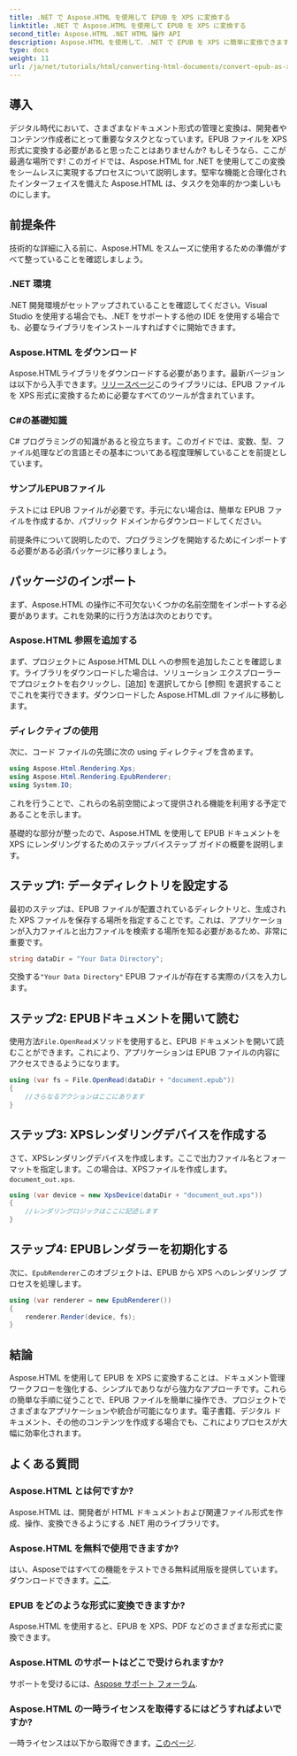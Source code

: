 ```yaml
---
title: .NET で Aspose.HTML を使用して EPUB を XPS に変換する
linktitle: .NET で Aspose.HTML を使用して EPUB を XPS に変換する
second_title: Aspose.HTML .NET HTML 操作 API
description: Aspose.HTML を使用して、.NET で EPUB を XPS に簡単に変換できます。シームレスなドキュメント レンダリングについては、ステップ バイ ステップ ガイドに従ってください。
type: docs
weight: 11
url: /ja/net/tutorials/html/converting-html-documents/convert-epub-as-xps/
---
```

## 導入

デジタル時代において、さまざまなドキュメント形式の管理と変換は、開発者やコンテンツ作成者にとって重要なタスクとなっています。EPUB ファイルを XPS 形式に変換する必要があると思ったことはありませんか? もしそうなら、ここが最適な場所です! このガイドでは、Aspose.HTML for .NET を使用してこの変換をシームレスに実現するプロセスについて説明します。堅牢な機能と合理化されたインターフェイスを備えた Aspose.HTML は、タスクを効率的かつ楽しいものにします。

## 前提条件

技術的な詳細に入る前に、Aspose.HTML をスムーズに使用するための準備がすべて整っていることを確認しましょう。

### .NET 環境
.NET 開発環境がセットアップされていることを確認してください。Visual Studio を使用する場合でも、.NET をサポートする他の IDE を使用する場合でも、必要なライブラリをインストールすればすぐに開始できます。

### Aspose.HTML をダウンロード
Aspose.HTMLライブラリをダウンロードする必要があります。最新バージョンは以下から入手できます。[リリースページ](https://releases.aspose.com/html/net/)このライブラリには、EPUB ファイルを XPS 形式に変換するために必要なすべてのツールが含まれています。

### C#の基礎知識
C# プログラミングの知識があると役立ちます。このガイドでは、変数、型、ファイル処理などの言語とその基本についてある程度理解していることを前提としています。

### サンプルEPUBファイル
テストには EPUB ファイルが必要です。手元にない場合は、簡単な EPUB ファイルを作成するか、パブリック ドメインからダウンロードしてください。

前提条件について説明したので、プログラミングを開始するためにインポートする必要がある必須パッケージに移りましょう。

## パッケージのインポート

まず、Aspose.HTML の操作に不可欠ないくつかの名前空間をインポートする必要があります。これを効果的に行う方法は次のとおりです。

### Aspose.HTML 参照を追加する
まず、プロジェクトに Aspose.HTML DLL への参照を追加したことを確認します。ライブラリをダウンロードした場合は、ソリューション エクスプローラーでプロジェクトを右クリックし、[追加] を選択してから [参照] を選択することでこれを実行できます。ダウンロードした Aspose.HTML.dll ファイルに移動します。

### ディレクティブの使用
次に、コード ファイルの先頭に次の using ディレクティブを含めます。

```csharp
using Aspose.Html.Rendering.Xps;
using Aspose.Html.Rendering.EpubRenderer;
using System.IO;
```

これを行うことで、これらの名前空間によって提供される機能を利用する予定であることを示します。

基礎的な部分が整ったので、Aspose.HTML を使用して EPUB ドキュメントを XPS にレンダリングするためのステップバイステップ ガイドの概要を説明します。

## ステップ1: データディレクトリを設定する

最初のステップは、EPUB ファイルが配置されているディレクトリと、生成された XPS ファイルを保存する場所を指定することです。これは、アプリケーションが入力ファイルと出力ファイルを検索する場所を知る必要があるため、非常に重要です。

```csharp
string dataDir = "Your Data Directory";
```

交換する`"Your Data Directory"` EPUB ファイルが存在する実際のパスを入力します。

## ステップ2: EPUBドキュメントを開いて読む

使用方法`File.OpenRead`メソッドを使用すると、EPUB ドキュメントを開いて読むことができます。これにより、アプリケーションは EPUB ファイルの内容にアクセスできるようになります。

```csharp
using (var fs = File.OpenRead(dataDir + "document.epub"))
{
    //さらなるアクションはここにあります
}
```

## ステップ3: XPSレンダリングデバイスを作成する

さて、XPSレンダリングデバイスを作成します。ここで出力ファイル名とフォーマットを指定します。この場合は、XPSファイルを作成します。`document_out.xps`.

```csharp
using (var device = new XpsDevice(dataDir + "document_out.xps"))
{
    //レンダリングロジックはここに記述します
}
```

## ステップ4: EPUBレンダラーを初期化する

次に、`EpubRenderer`このオブジェクトは、EPUB から XPS へのレンダリング プロセスを処理します。

```csharp
using (var renderer = new EpubRenderer())
{
    renderer.Render(device, fs);
}
```

## 結論

Aspose.HTML を使用して EPUB を XPS に変換することは、ドキュメント管理ワークフローを強化する、シンプルでありながら強力なアプローチです。これらの簡単な手順に従うことで、EPUB ファイルを簡単に操作でき、プロジェクトでさまざまなアプリケーションや統合が可能になります。電子書籍、デジタル ドキュメント、その他のコンテンツを作成する場合でも、これによりプロセスが大幅に効率化されます。 

## よくある質問

### Aspose.HTML とは何ですか?
Aspose.HTML は、開発者が HTML ドキュメントおよび関連ファイル形式を作成、操作、変換できるようにする .NET 用のライブラリです。

### Aspose.HTML を無料で使用できますか?
はい、Asposeではすべての機能をテストできる無料試用版を提供しています。ダウンロードできます。[ここ](https://releases.aspose.com/).

### EPUB をどのような形式に変換できますか?
Aspose.HTML を使用すると、EPUB を XPS、PDF などのさまざまな形式に変換できます。

### Aspose.HTML のサポートはどこで受けられますか?
サポートを受けるには、[Aspose サポート フォーラム](https://forum.aspose.com/c/html/29).

### Aspose.HTML の一時ライセンスを取得するにはどうすればよいですか?
一時ライセンスは以下から取得できます。[このページ](https://purchase.conholdate.com/temporary-license/).